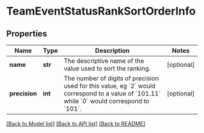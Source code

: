 # TeamEventStatusRankSortOrderInfo

## Properties
Name | Type | Description | Notes
------------ | ------------- | ------------- | -------------
**name** | **str** | The descriptive name of the value used to sort the ranking. | [optional] 
**precision** | **int** | The number of digits of precision used for this value, eg &#x60;2&#x60; would correspond to a value of &#x60;101.11&#x60; while &#x60;0&#x60; would correspond to &#x60;101&#x60;. | [optional] 

[[Back to Model list]](../README.md#documentation-for-models) [[Back to API list]](../README.md#documentation-for-api-endpoints) [[Back to README]](../README.md)



